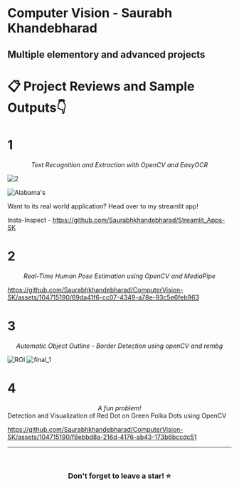 # Computer Vision - Saurabh Khandebharad
## Multiple elementory and advanced projects

# 📋 Project Reviews and Sample Outputs👇
# 1
_<div align="center">Text Recognition and Extraction with OpenCV and EasyOCR</strong></div>_

![2](https://github.com/Saurabhkhandebharad/ComputerVision-SK/assets/104715190/5f77e858-bdb0-4e3e-882b-8d82708212eb)

![Alabama's](https://github.com/Saurabhkhandebharad/ComputerVision-SK/assets/104715190/b4af8146-9e36-4a7e-9c82-29887ce4ec2a)


Want to its real world application?
Head over to my streamlit app! 

Insta-Inspect - https://github.com/Saurabhkhandebharad/Streamlit_Apps-SK


# 2
_<div align="center">Real-Time Human Pose Estimation using OpenCV and MediaPipe</strong></div>_

https://github.com/Saurabhkhandebharad/ComputerVision-SK/assets/104715190/69da41f6-cc07-4349-a78e-93c5e6feb963




# 3
_<div align="center">Automatic Object Outline - Border Detection using openCV and rembg</strong></div>_

![ROI](https://github.com/Saurabhkhandebharad/ComputerVision-SK/assets/104715190/eac7f343-0cf1-47c7-94c9-d0eb05ef4257)
![final_1](https://github.com/Saurabhkhandebharad/ComputerVision-SK/assets/104715190/d71dc98e-2c29-4871-9aa3-36b935cc70b9)

# 4
_<div align="center">A fun problem!</strong></div>_
Detection and Visualization of Red Dot on Green Polka Dots using OpenCV

https://github.com/Saurabhkhandebharad/ComputerVision-SK/assets/104715190/f8ebbd8a-216d-4176-ab43-173b6bccdc51




<hr />

<br />


### <div align="center">Don't forget to leave a star! ⭐️</div>
